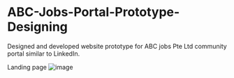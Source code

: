 # ABC-Jobs-Portal-Prototype-Designing
Designed and developed website prototype for ABC jobs Pte Ltd  community portal similar to LinkedIn. 

Landing page
![image](https://github.com/AbhayWuntkal/ABC-Jobs-Portal-Prototype-Designing/assets/64698017/82df3fd1-a770-46b0-b211-6c359394c6c1)
